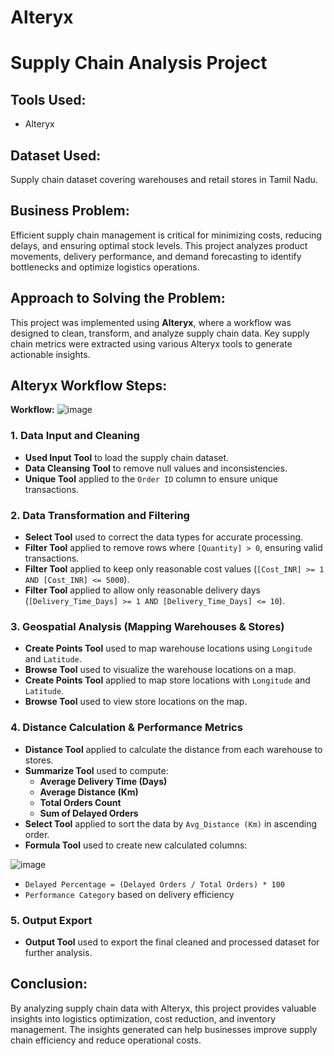 # Alteryx

# Supply Chain Analysis Project

## Tools Used:
- Alteryx

## Dataset Used:
Supply chain dataset covering warehouses and retail stores in Tamil Nadu.

## Business Problem:
Efficient supply chain management is critical for minimizing costs, reducing delays, and ensuring optimal stock levels. This project analyzes product movements, delivery performance, and demand forecasting to identify bottlenecks and optimize logistics operations.

## Approach to Solving the Problem:
This project was implemented using **Alteryx**, where a workflow was designed to clean, transform, and analyze supply chain data. Key supply chain metrics were extracted using various Alteryx tools to generate actionable insights.

## Alteryx Workflow Steps:

**Workflow:** ![image](https://github.com/user-attachments/assets/0e2c0021-8b86-49ca-ae4b-d7099381a212)



### 1. **Data Input and Cleaning**

- **Used Input Tool** to load the supply chain dataset.
- **Data Cleansing Tool** to remove null values and inconsistencies.
- **Unique Tool** applied to the `Order ID` column to ensure unique transactions.

### 2. **Data Transformation and Filtering**
- **Select Tool** used to correct the data types for accurate processing.
- **Filter Tool** applied to remove rows where `[Quantity] > 0`, ensuring valid transactions.
- **Filter Tool** applied to keep only reasonable cost values (`[Cost_INR] >= 1 AND [Cost_INR] <= 5000`).
- **Filter Tool** applied to allow only reasonable delivery days (`[Delivery_Time_Days] >= 1 AND [Delivery_Time_Days] <= 10`).

### 3. **Geospatial Analysis (Mapping Warehouses & Stores)**
- **Create Points Tool** used to map warehouse locations using `Longitude` and `Latitude`.
- **Browse Tool** used to visualize the warehouse locations on a map.
- **Create Points Tool** applied to map store locations with `Longitude` and `Latitude`.
- **Browse Tool** used to view store locations on the map.

### 4. **Distance Calculation & Performance Metrics**
- **Distance Tool** applied to calculate the distance from each warehouse to stores.
- **Summarize Tool** used to compute:
  - **Average Delivery Time (Days)**
  - **Average Distance (Km)**
  - **Total Orders Count**
  - **Sum of Delayed Orders** 
- **Select Tool** applied to sort the data by `Avg_Distance (Km)` in ascending order.
- **Formula Tool** used to create new calculated columns:

  
![image](https://github.com/user-attachments/assets/ecf68552-d969-48b7-a559-57204bd4d3b9)

  - `Delayed Percentage = (Delayed Orders / Total Orders) * 100`
  - `Performance Category` based on delivery efficiency 

### 5. **Output Export**
- **Output Tool** used to export the final cleaned and processed dataset for further analysis.

## Conclusion:
By analyzing supply chain data with Alteryx, this project provides valuable insights into logistics optimization, cost reduction, and inventory management. The insights generated can help businesses improve supply chain efficiency and reduce operational costs.

